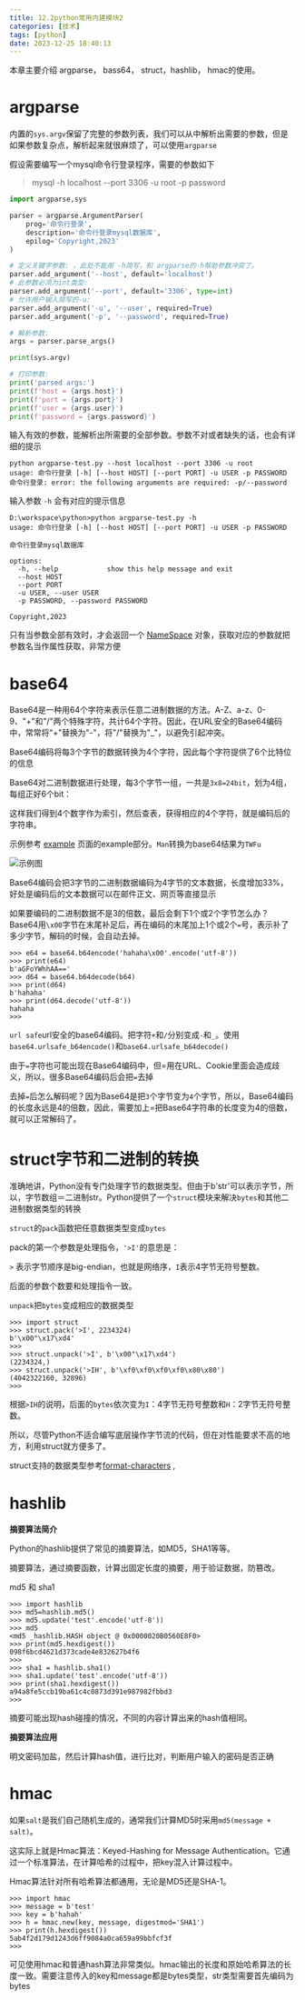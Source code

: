 ```yaml
---
title: 12.2python常用内建模块2
categories: [技术]
tags: [python]
date: 2023-12-25 18:40:13
---
```


本章主要介绍 argparse， bass64， struct，hashlib， hmac的使用。

<!-- more -->

# argparse

内置的`sys.argv`保留了完整的参数列表，我们可以从中解析出需要的参数，但是如果参数复杂点，解析起来就很麻烦了，可以使用`argparse`

假设需要编写一个mysql命令行登录程序，需要的参数如下
> mysql -h localhost --port 3306 -u root -p password


```python
import argparse,sys

parser = argparse.ArgumentParser(
    prog='命令行登录',
    description='命令行登录mysql数据库',
    epilog='Copyright,2023'
)

# 定义关键字参数: ，此处不能用 -h简写，和 argparse的-h帮助参数冲突了。
parser.add_argument('--host', default='localhost')
# 此参数必须为int类型:
parser.add_argument('--port', default='3306', type=int)
# 允许用户输入简写的-u:
parser.add_argument('-u', '--user', required=True)
parser.add_argument('-p', '--password', required=True)

# 解析参数:
args = parser.parse_args()

print(sys.argv)

# 打印参数:
print('parsed args:')
print(f'host = {args.host}')
print(f'port = {args.port}')
print(f'user = {args.user}')
print(f'password = {args.password}')

```

输入有效的参数，能解析出所需要的全部参数。参数不对或者缺失的话，也会有详细的提示

```shell
python argparse-test.py --host localhost --port 3306 -u root
usage: 命令行登录 [-h] [--host HOST] [--port PORT] -u USER -p PASSWORD
命令行登录: error: the following arguments are required: -p/--password

```
输入参数 `-h` 会有对应的提示信息

```shell
D:\workspace\python>python argparse-test.py -h
usage: 命令行登录 [-h] [--host HOST] [--port PORT] -u USER -p PASSWORD

命令行登录mysql数据库

options:
  -h, --help            show this help message and exit
  --host HOST
  --port PORT
  -u USER, --user USER
  -p PASSWORD, --password PASSWORD

Copyright,2023
```

只有当参数全部有效时，才会返回一个 [NameSpace](https://docs.python.org/3/library/argparse.html#argparse.Namespace) 对象，获取对应的参数就把参数名当作属性获取，非常方便

# base64

Base64是一种用64个字符来表示任意二进制数据的方法。A-Z、a-z、0-9、"+"和"/"两个特殊字符，共计64个字符。因此，在URL安全的Base64编码中，常常将"+"替换为"-"，将"/"替换为"_"，以避免引起冲突。

Base64编码将每3个字节的数据转换为4个字符，因此每个字符提供了6个比特位的信息

Base64对二进制数据进行处理，每3个字节一组，一共是`3x8=24bit`，划为4组，每组正好6个bit：

这样我们得到4个数字作为索引，然后查表，获得相应的4个字符，就是编码后的字符串。

示例参考 [example](https://www.base64decode.org/)  页面的example部分。`Man`转换为base64结果为`TWFu`

![示例图](https://pic1.zhimg.com/80/v2-3b7c9b9441623c1c6b5b6099bb897cbc_720w.png) 

Base64编码会把3字节的二进制数据编码为4字节的文本数据，长度增加33%，好处是编码后的文本数据可以在邮件正文、网页等直接显示

如果要编码的二进制数据不是3的倍数，最后会剩下1个或2个字节怎么办？Base64用`\x00`字节在末尾补足后，再在编码的末尾加上1个或2个`=`号，表示补了多少字节，解码的时候，会自动去掉。

```shell
>>> e64 = base64.b64encode('hahaha\x00'.encode('utf-8'))
>>> print(e64)
b'aGFoYWhhAA=='
>>> d64 = base64.b64decode(b64)
>>> print(d64)
b'hahaha'
>>> print(d64.decode('utf-8'))
hahaha
>>>
```

`url safe`url安全的base64编码。把字符`+`和`/`分别变成`-`和`_`。使用`base64.urlsafe_b64encode()`和`base64.urlsafe_b64decode()`

由于`=`字符也可能出现在Base64编码中，但=用在URL、Cookie里面会造成歧义，所以，很多Base64编码后会把`=`去掉

去掉`=`后怎么解码呢？因为Base64是把`3`个字节变为`4`个字节，所以，Base64编码的长度永远是4的倍数，因此，需要加上=把Base64字符串的长度变为4的倍数，就可以正常解码了。

# struct字节和二进制的转换

准确地讲，Python没有专门处理字节的数据类型。但由于b'str'可以表示字节，所以，字节数组＝二进制str。Python提供了一个`struct`模块来解决`bytes`和其他二进制数据类型的转换

`struct`的`pack`函数把任意数据类型变成`bytes`

pack的第一个参数是处理指令，`'>I'`的意思是：

`>` 表示字节顺序是big-endian，也就是网络序，`I`表示4字节无符号整数。

后面的参数个数要和处理指令一致。

`unpack`把`bytes`变成相应的数据类型

```shell
>>> import struct
>>> struct.pack('>I', 2234324)
b'\x00"\x17\xd4'
>>>
>>> struct.unpack('>I', b'\x00"\x17\xd4')
(2234324,)
>>> struct.unpack('>IH', b'\xf0\xf0\xf0\xf0\x80\x80')
(4042322160, 32896)
>>>
```

根据`>IH`的说明，后面的`bytes`依次变为`I`：4字节无符号整数和`H`：2字节无符号整数。

所以，尽管Python不适合编写底层操作字节流的代码，但在对性能要求不高的地方，利用struct就方便多了。

struct支持的数据类型参考[format-characters](https://docs.python.org/3/library/struct.html#format-characters) , 

# hashlib

**摘要算法简介**

Python的hashlib提供了常见的摘要算法，如MD5，SHA1等等。

摘要算法，通过摘要函数，计算出固定长度的摘要，用于验证数据，防篡改。

md5 和 sha1

```shell
>>> import hashlib
>>> md5=hashlib.md5()
>>> md5.update('test'.encode('utf-8'))
>>> md5
<md5 _hashlib.HASH object @ 0x0000020B0560E8F0>
>>> print(md5.hexdigest())
098f6bcd4621d373cade4e832627b4f6
>>>
>>> sha1 = hashlib.sha1()
>>> sha1.update('test'.encode('utf-8'))
>>> print(sha1.hexdigest())
a94a8fe5ccb19ba61c4c0873d391e987982fbbd3
>>>
```

摘要可能出现hash碰撞的情况，不同的内容计算出来的hash值相同。

**摘要算法应用**

明文密码加盐，然后计算hash值，进行比对，判断用户输入的密码是否正确

# hmac

如果`salt`是我们自己随机生成的，通常我们计算MD5时采用`md5(message + salt)`。

这实际上就是Hmac算法：Keyed-Hashing for Message Authentication。它通过一个标准算法，在计算哈希的过程中，把key混入计算过程中。

Hmac算法针对所有哈希算法都通用，无论是MD5还是SHA-1。

```shell
>>> import hmac
>>> message = b'test'
>>> key = b'hahah'
>>> h = hmac.new(key, message, digestmod='SHA1')
>>> print(h.hexdigest())
5ab4f2d179d1243d6ff9084a0ca659a99bbfcf3f
>>>
```

可见使用hmac和普通hash算法非常类似。hmac输出的长度和原始哈希算法的长度一致。需要注意传入的key和message都是bytes类型，str类型需要首先编码为bytes